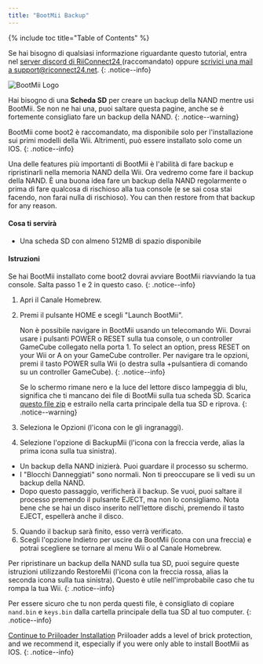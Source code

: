 ```yaml
---
title: "BootMii Backup"
---
```


{% include toc title="Table of Contents" %}

Se hai bisogno di qualsiasi informazione riguardante questo tutorial, entra nel [server discord di RiiConnect24 ](https://discord.gg/rc24)(raccomandato) oppure [scrivici una mail a support@riconnect24.net](mailto:support@riiconnect24.net).
{: .notice--info}

![BootMii Logo](/images/bootmii.png)

Hai bisogno di una **Scheda SD** per creare un backup della NAND mentre usi BootMii. Se non ne hai una, puoi saltare questa pagine, anche se è fortemente consigliato fare un backup della NAND.
{: .notice--warning}

BootMii come boot2 è raccomandato, ma disponibile solo per l'installazione sui primi modelli della Wii. Altrimenti, può essere installato solo come un IOS.
{: .notice--info}

Una delle features più importanti di BootMii è l'abilità di fare backup e ripristinarli nella memoria NAND della Wii. Ora vedremo come fare il backup della NAND. È una buona idea fare un backup della NAND regolarmente o prima di fare qualcosa di rischioso alla tua console (e se sai cosa stai facendo, non farai nulla di rischioso). You can then restore from that backup for any reason.

#### Cosa ti servirà
* Una scheda SD con almeno 512MB di spazio disponibile

#### Istruzioni
Se hai BootMii installato come boot2 dovrai avviare BootMii riavviando la tua console. Salta passo 1 e 2 in questo caso.
{: .notice--info}
1. Apri il Canale Homebrew.
2. Premi il pulsante HOME e scegli "Launch BootMii".

    Non è possibile navigare in BootMii usando un telecomando Wii. Dovrai usare i pulsanti POWER o RESET sulla tua console, o un controller GameCube collegato nella porta 1. To select an option, press RESET on your Wii or A on your GameCube controller. Per navigare tra le opzioni, premi il tasto POWER sulla Wii (o destra sulla +pulsantiera di comando su un controller GameCube).
    {: .notice--info}


    Se lo schermo rimane nero e la luce del lettore disco lampeggia di blu, significa che ti mancano dei file di BootMii sulla tua scheda SD. Scarica [questo file zip](https://static.hackmii.com/bootmii_sd_files.zip) e estrailo nella carta principale della tua SD e riprova.
    {: .notice--warning}

3. Seleziona le Opzioni (l'icona con le gli ingranaggi).
4. Selezione l'opzione di BackupMii (l'icona con la freccia verde, alias la prima icona sulla tua sinistra).
- Un backup della NAND inizierà. Puoi guardare il processo su schermo.
- I "Blocchi Danneggiati" sono normali. Non ti preoccupare se li vedi su un backup della NAND.
- Dopo questo passaggio, verificherà il backup. Se vuoi, puoi saltare il processo premendo il pulsante EJECT, ma non lo consigliamo. Nota bene che se hai un disco inserito nell'lettore dischi, premendo il tasto EJECT, espellerà anche il disco.
5. Quando il backup sarà finito, esso verrà verificato.
6. Scegli l'opzione Indietro per uscire da BootMii (icona con una freccia) e potrai scegliere se tornare al menu Wii o al Canale Homebrew.

Per ripristinare un backup della NAND sulla tua SD, puoi seguire queste istruzioni utilizzando RestoreMii (l'icona con la freccia rossa, alias la seconda icona sulla tua sinistra). Questo è utile nell'improbabile caso che tu rompa la tua Wii.
{: .notice--info}

Per essere sicuro che tu non perda questi file, è consigliato di copiare `nand.bin` e `keys.bin` dalla cartella principale della tua SD al tuo computer.
{: .notice--info}

[Continue to Priiloader Installation](priiloader) Priiloader adds a level of brick protection, and we recommend it, especially if you were only able to install BootMii as IOS.
{: .notice--info}